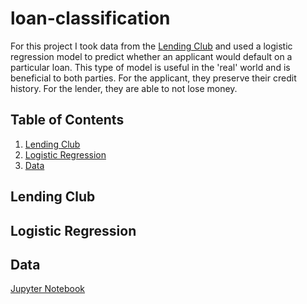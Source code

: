 # loan-classification
For this project I took data from the [Lending Club](https://www.lendingclub.com/) and  used a logistic regression model to  predict whether an applicant would default on a particular loan. This type of model is useful in the 'real' world and is beneficial to both parties. For the applicant, they preserve their credit history. For the lender, they are able to not lose money.

## Table of Contents
1. [Lending Club](https://github.com/Ezuniga13/loan-classification#lending-club)
2. [Logistic Regression](https://github.com/Ezuniga13/loan-classification#logistic-regression)
3. [Data](https://github.com/Ezuniga13/loan-classification#Data)

 
## Lending Club



## Logistic Regression


## Data
[Jupyter Notebook](https://github.com/Ezuniga13/loan-classification/blob/main/Loan_default.ipynb) 